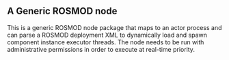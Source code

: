 A Generic ROSMOD node
----------------------

This is a generic ROSMOD node package that maps to an actor process and can parse a ROSMOD deployment XML to dynamically load and spawn component instance executor threads. The node needs to be run with administrative permissions in order to execute at real-time priority.
